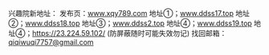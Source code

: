 
兴趣院新地址：
发布页：www.xqy789.com
地址①；www.ddss17.top
地址②；www.ddss18.top
地址③；www.ddss2.top
地址④；www.ddss19.top
地址④；https://23.224.59.102/ (防屏蔽随时可能失效勿记)
找回邮箱：qiqiwuqi7757@gmail.com


